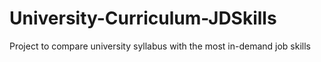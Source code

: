 # University-Curriculum-JDSkills
Project to compare university syllabus with the most in-demand job skills
